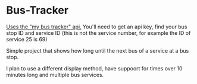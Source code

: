 # Bus-Tracker

[Uses the "my bus tracker" api.](http://www.mybustracker.co.uk?page=API%20Key) You'll need to get an api key, find your bus stop ID and service ID (this is not the service number, for example the ID of service 25 is 69)

Simple project that shows how long until the next bus of a service at a bus stop.

I plan to use a different display method, have suppoort for times over 10 minutes long and multiple bus services.
